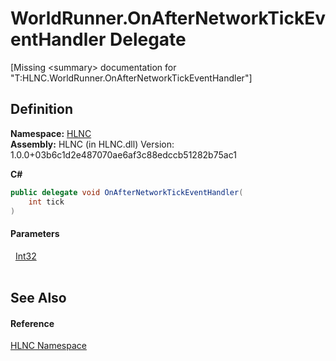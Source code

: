 # WorldRunner.OnAfterNetworkTickEventHandler Delegate


\[Missing &lt;summary&gt; documentation for "T:HLNC.WorldRunner.OnAfterNetworkTickEventHandler"\]



## Definition
**Namespace:** <a href="N_HLNC">HLNC</a>  
**Assembly:** HLNC (in HLNC.dll) Version: 1.0.0+03b6c1d2e487070ae6af3c88edccb51282b75ac1

**C#**
``` C#
public delegate void OnAfterNetworkTickEventHandler(
	int tick
)
```



#### Parameters
<dl><dt>  <a href="https://learn.microsoft.com/dotnet/api/system.int32" target="_blank" rel="noopener noreferrer">Int32</a></dt><dd> </dd></dl>

## See Also


#### Reference
<a href="N_HLNC">HLNC Namespace</a>  
